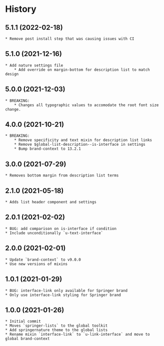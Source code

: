 # History

## 5.1.1 (2022-02-18)
    * Remove post install step that was causing issues with CI

## 5.1.0 (2021-12-16)
    * Add nature settings file
        * Add override on margin-bottom for description list to match design

## 5.0.0 (2021-12-03)
    * BREAKING:
        * Changes all typographic values to accomodate the root font size change.

## 4.0.0 (2021-10-21)
    * BREAKING:
        * Remove specificity and text mixin for description list links
        * Remove $global-list-description--is-interface in settings
        * Bump brand-context to 13.2.1

## 3.0.0 (2021-07-29)
    * Removes bottom margin from description list terms

## 2.1.0 (2021-05-18)
    * Adds list header component and settings

## 2.0.1 (2021-02-02)
    * BUG: add comparison on is-interface if condition
    * Include unconditionally `u-text-interface`

## 2.0.0 (2021-02-01)
    * Update `brand-context` to v9.0.0
    * Use new versions of mixins

## 1.0.1 (2021-01-29)
    * BUG: interface-link only available for Springer brand
	* Only use interface-link styling for Springer brand

## 1.0.0 (2021-01-26)
    * Initial commit
    * Moves `springer-lists` to the global toolkit
    * Add springernature theme to the global lists
    * Rename mixin `interface-link` to `u-link-interface` and move to global brand-context

